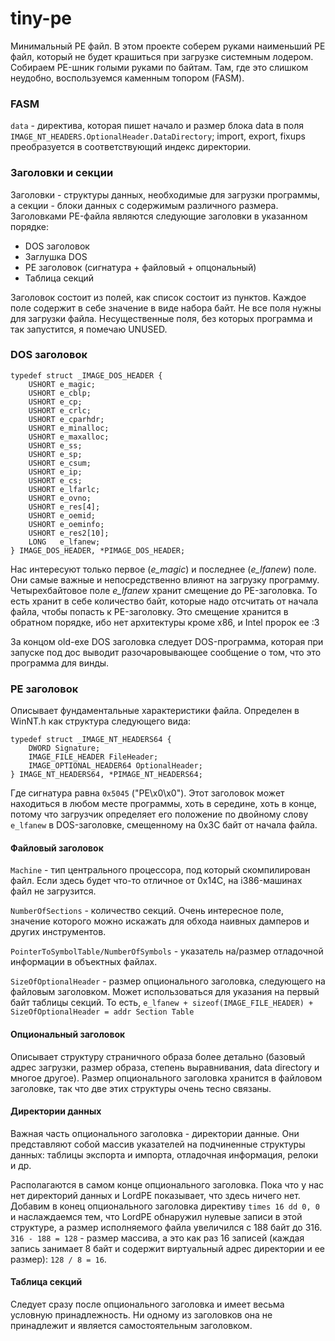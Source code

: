 # tiny-pe
Минимальный PE файл. В этом проекте соберем руками наименьший PE файл, который не будет крашиться при загрузке системным лодером. Собираем PE-шник голыми руками по байтам. Там, где это слишком неудобно, воспользуемся каменным топором (FASM).

### FASM

`data` - директива, которая пишет начало и размер блока data в поля `IMAGE_NT_HEADERS.OptionalHeader.DataDirectory`; import, export, fixups преобразуется в соответствующий индекс директории.

### Заголовки и секции
Заголовки - структуры данных, необходимые для загрузки программы, а секции - блоки данных с содержимым различного размера. Заголовками PE-файла являются следующие заголовки в указанном порядке:

- DOS заголовок
- Заглушка DOS
- PE заголовок (сигнатура + файловый + опцональный)
- Таблица секций

Заголовок состоит из полей, как список состоит из пунктов. Каждое поле содержит в себе значение в виде набора байт. Не все поля нужны для загрузки файла. Несущественные поля, без которых программа и так запустится, я помечаю UNUSED.

### DOS заголовок
```
typedef struct _IMAGE_DOS_HEADER {
    USHORT e_magic;
    USHORT e_cblp;
    USHORT e_cp;
    USHORT e_crlc;
    USHORT e_cparhdr;
    USHORT e_minalloc;
    USHORT e_maxalloc;
    USHORT e_ss;
    USHORT e_sp;
    USHORT e_csum;
    USHORT e_ip;
    USHORT e_cs;
    USHORT e_lfarlc;
    USHORT e_ovno;
    USHORT e_res[4];
    USHORT e_oemid;
    USHORT e_oeminfo;
    USHORT e_res2[10];
    LONG   e_lfanew;
} IMAGE_DOS_HEADER, *PIMAGE_DOS_HEADER;
```

Нас интересуют только первое (*e_magic*) и последнее (*e_lfanew*) поле. Они самые важные и непосредственно влияют на загрузку программу. Четырехбайтовое поле *e_lfanew* хранит смещение до PE-заголовка. То есть хранит в себе количество байт, которые надо отсчитать от начала файла, чтобы попасть к PE-заголовку. Это смещение хранится в обратном порядке, ибо нет архитектуры кроме x86, и Intel пророк ее :3

За концом old-exe DOS заголовка следует DOS-программа, которая при запуске под дос выводит разочаровывающее сообщение о том, что это программа для винды.

### PE заголовок
Описывает фундаментальные характеристики файла. Определен в WinNT.h как структура следующего вида:

```
typedef struct _IMAGE_NT_HEADERS64 {
    DWORD Signature;
    IMAGE_FILE_HEADER FileHeader;
    IMAGE_OPTIONAL_HEADER64 OptionalHeader;
} IMAGE_NT_HEADERS64, *PIMAGE_NT_HEADERS64;
```

Где сигнатура равна `0x5045` ("PE\x0\x0"). Этот заголовок может находиться в любом месте программы, хоть в середине, хоть в конце, потому что загрузчик определяет его положение по двойному слову `e_lfanew` в DOS-заголовке, смещенному на 0x3C байт от начала файла.

#### Файловый заголовок
`Machine` - тип центрального процессора, под который скомпилирован файл. Если здесь будет что-то отличное от 0x14C, на i386-машинах файл не загрузится.

`NumberOfSections` - количество секций. Очень интересное поле, значение которого можно искажать для обхода наивных дамперов и других инструментов.

`PointerToSymbolTable/NumberOfSymbols` - указатель на/размер отладочной информации в объектных файлах.

`SizeOfOptionalHeader` - размер опционального заголовка, следующего на файловым заголовком. Может использоваться для указания на первый байт таблицы секций. То есть, `e_lfanew + sizeof(IMAGE_FILE_HEADER) + SizeOfOptionalHeader = addr Section Table`

#### Опциональный заголовок
Описывает структуру страничного образа более детально (базовый адрес загрузки, размер образа, степень выравнивания, data directory и многое другое). Размер опционального заголовка хранится в файловом заголовке, так что две этих структуры очень тесно связаны.

#### Директории данных
Важная часть опционального заголовка - директории данные. Они представляют собой массив указателей на подчиненные структуры данных: таблицы экспорта и импорта, отладочная информация, релоки и др.

Располагаются в самом конце опционального заголовка. Пока что у нас нет директорий данных и LordPE показывает, что здесь ничего нет. Добавим в конец опционального заголовка директиву `times 16 dd 0, 0` и наслаждаемся тем, что LordPE обнаружил нулевые записи в этой структуре, а размер исполняемого файла увеличился с 188 байт до 316. `316 - 188 = 128` - размер массива, а это как раз 16 записей (каждая запись занимает 8 байт и содержит виртуальный адрес директории и ее размер): `128 / 8 = 16`.

#### Таблица секций
Следует сразу после опционального заголовка и имеет весьма условную принадлежность. Ни одному из заголовков она не принадлежит и является самостоятельным заголовком.
